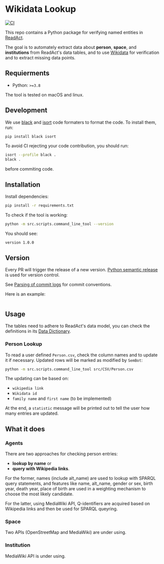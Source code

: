 # Wikidata Lookup

[![CI](https://github.com/readchina/WikidataLookup/actions/workflows/ci.yml/badge.svg)](https://github.com/readchina/WikidataLookup/actions/workflows/ci.yml)

This repo contains a Python package for verifying named entities in [ReadAct](https://github.com/readchina/ReadAct).

The goal is to automately extract data about **person**, **space**, and **institutions** from ReadAct's data tables, and to use [Wikidata](https://www.wikidata.org/wiki/Wikidata:Main_Page) for verification and to extract missing data points.

## Requierments

- Python: `>=3.8`

The tool is tested on macOS and linux.

## Development

We use [black](https://pypi.org/project/black/) and [isort](https://pypi.org/project/isort/) code formaters to format the code. To install them, run:

```bash
pip install black isort
```

To avoid CI rejecting your code contribution, you should run:

```bash
isort --profile black .
black .
```

before commiting code.

## Installation

Install dependencies:

```bash
pip install -r requirements.txt
```

To check if the tool is working:

```bash
python -m src.scripts.command_line_tool --version
```

You should see:

```bash
version 1.0.0
```

<!-- Something about which version of the programm and the first compatible ReadAct version here -->

## Version
Every PR will trigger the release of a new version. [Python semantic release](https://python-semantic-release.readthedocs.io/en/latest/) is used for version control. 

See  [Parsing of commit logs](https://python-semantic-release.readthedocs.io/en/latest/commit-log-parsing.html#commit-log-parsing) for commit conventions.

Here is an example:
<!-- ToDo: an exmaple to show how to tell the CI that this is the time of a new release -->
```
```


## Usage

The tables need to adhere to ReadAct's data model, you can check the definitions in its [Data Dictionary](https://github.com/readchina/ReadAct/blob/master/csv/data_dictionary.csv).

### Person Lookup

To read a user defined `Person.csv`, check the column names and to update it if necessary. Updated rows will be marked as modified by `SemBot`:

```bash
python -m src.scripts.command_line_tool src/CSV/Person.csv
```

The updating can be  based on:

- `wikipedia link`
- `Wikidata id`
- `family name` and  `first name` (to be implemented)

At the end, a `statistic` message will be printed out to tell the user how many entries are updated.

## What it does

### Agents

There are two approaches for checking person entries:

- **lookup by name** or
- **query with Wikipedia links**.

For the former, names (include alt_name) are used to lookup with SPARQL query statements, and features like name, alt_name, gender or sex, birth year, death year, place of birth are used in a weighting mechanism to choose the most likely candidate.

For the latter, using MediaWiki API, Q-identifiers are acquired based on Wikipedia links and then be used for SPARQL queyring.

### Space

Two APIs (OpenStreetMap and MediaWiki) are under using.

### Institution

MediaWiki API is under using.

